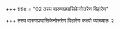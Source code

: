 +++
title = "02 तस्य वारुणप्रघासिकेनोत्तरेण विहारेण"

+++
तस्य वारुणप्रघासिकेनोत्तरेण विहारेण कल्पो व्याख्यातः २